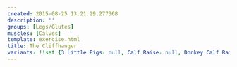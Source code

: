 ```yaml
---
created: 2015-08-25 13:21:29.277368
description: ''
groups: [Legs/Glutes]
muscles: [Calves]
template: exercise.html
title: The Cliffhanger
variants: !!set {3 Little Pigs: null, Calf Raise: null, Donkey Calf Raise: null}
---
```

